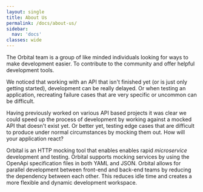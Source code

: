 ```yaml
---
layout: single
title: About Us
permalink: /docs/about-us/
sidebar:
  nav: 'docs'
classes: wide
---
```


The Orbital team is a group of like minded individuals looking for ways to make development easier. To contribute to the
community and offer helpful development tools.

We noticed that working with an API that isn't finished yet (or is just only getting started), development can be really delayed. Or
when testing an application, recreating failure cases that are very specific or uncommon can be difficult.

Having previously worked on various API based projects it was clear we could speed up the process of development by working
against a mocked API that doesn't exist yet. Or better yet, testing edge cases that are difficult to produce under normal circumstances
by mocking them out. How will your application react?

Orbital is an HTTP mocking tool that enables enables rapid _microservice_ development and testing. Orbital supports mocking
services by using the OpenApi specification files in both YAML and JSON.
Orbital allows for parallel development between front-end and back-end teams by reducing the dependency between each other. This reduces
idle time and creates a more flexible and dynamic development workspace.
